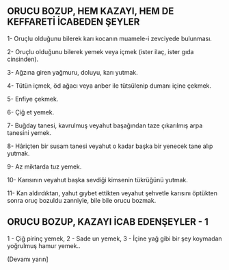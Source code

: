 ## ORUCU BOZUP, HEM KAZAYI, HEM DE KEFFARETİ İCABEDEN ŞEYLER

1- Oruçlu olduğunu bilerek karı kocanın muamele-i zevciyede bulunması.

2- Oruçlu olduğunu bilerek yemek veya içmek (ister ilaç, ister gıda cinsinden).

3- Ağzına giren yağmuru, doluyu, karı yutmak.

4- Tütün içmek, öd ağacı veya anber ile tütsülenip dumanı içine çekmek.

5- Enfiye çekmek.

6- Çiğ et yemek.

7- Buğday tanesi, kavrulmuş veyahut başağından taze çıkarılmış arpa tanesini ye­mek.

8- Hâriçten bir susam tanesi veyahut o kadar başka bir yenecek tane alıp yutmak.

9- Az miktarda tuz yemek.

10- Karısının veyahut başka sevdiği kimsenin tükrüğünü yutmak.

11- Kan aldırdıktan, yahut gıybet ettik­ten veyahut şehvetle karısını öptükten sonra oruç bozuldu zanniyle, bile bile orucu bozmak.

## ORUCU BOZUP, KAZAYI İCAB EDENŞEYLER - 1

1 - Çiğ pirinç yemek, 2 - Sade un ye­mek, 3 - İçine yağ gibi bir şey koymadan yoğrulmuş hamur yemek..

(Devamı yarın]
